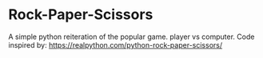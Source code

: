# Rock-Paper-Scissors
A simple python reiteration of the popular game. player vs computer.
Code inspired by: https://realpython.com/python-rock-paper-scissors/
